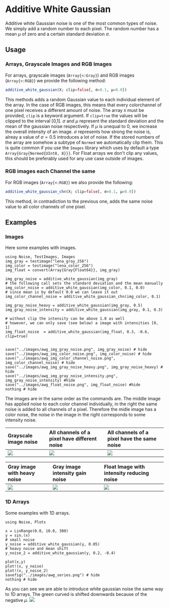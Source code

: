 # Additive White Gaussian
Additive white Gaussian noise is one of the most common types of noise.
We simply add a random number to each pixel. 
The random number has a mean $\mu$ of zero and a certain standard deviation $\sigma$.


## Usage

### Arrays, Grayscale Images and RGB Images
For arrays, grayscale images (`Array{<:Gray}`) and RGB images (`Array{<:RGB}`) we provide the following method:
```julia
additive_white_gaussian(X; clip=false[, σ=0.1, μ=0.0])
```
This methods adds a random Gaussian value to each individual element of the array. 
In the case of RGB images, this means that every colorchannel of one pixel receives a different amount of noise.
The array `X` must be provided, `clip` is a keyword argument. If `clip=true` 
the values will be clipped to the interval [0,1]. $\sigma$ and $\mu$ represent the standard deviation 
and the mean of the gaussian noise respectively. If $\mu$ is unequal to 0, we increase the overall intensity
of an image. $\sigma$ represents how strong the noise is, alreay a value of $\sigma=0.5$ introduces a lot of noise.
If the stored numbers of the array are somehow a subtype of `Normed` we automatically clip them. This is quite common
if you use the `Images` library which uses by default a type `Array{Gray{Normed{UInt8, 8}}}`.
For Float arrays we don't clip any values, this should be preferably used for any use case outside of images. 


### RGB images each Channel the same  
For RGB images (`Array{<:RGB}`) we also provide the following:
```julia
additive_white_gaussian_chn(X; clip=false[, σ=0.1, μ=0.0])
```
This method, in contradiction to the previous one, adds the same noise value to all color channels of one pixel. 


## Examples

### Images
Here some examples with images.

```@example; output=False
using Noise, TestImages, Images
img_gray = testimage("lena_gray_256")
img_color = testimage("lena_color_256")
img_float = convert(Array{Gray{Float64}}, img_gray) 

img_gray_noise = additive_white_gaussian(img_gray)
# the following call sets the standard deviation and the mean manually
img_color_noise = additive_white_gaussian(img_color, 0.1, 0.0)
# since mean is by default 0.0 we can leave it out
img_color_channel_noise = additive_white_gaussian_chn(img_color, 0.1)

img_gray_noise_heavy = additive_white_gaussian(img_gray, 0.5)
img_gray_noise_intensity = additive_white_gaussian(img_gray, 0.1, 0.3)

# without clip the intensity can be above 1.0 as well
# however, we can only save (see below) a image with intensities [0, 1]
img_float_noise  = additive_white_gaussian(img_float, 0.3, -0.6, clip=true)


save("../images/awg_img_gray_noise.png", img_gray_noise) # hide
save("../images/awg_img_color_noise.png", img_color_noise) # hide
save("../images/awg_img_color_channel_noise.png", img_color_channel_noise) # hide
save("../images/awg_img_gray_noise_heavy.png", img_gray_noise_heavy) # hide
save("../images/awg_img_gray_noise_intensity.png", img_gray_noise_intensity) #hide
save("../images/awg_float_noise.png", img_float_noise) #hide
nothing # hide
```

The images are in the same order as the commands are.
The middle image has applied noise to each color channel individually, in the right the same noise is added to all channels of a pixel.
Therefore the midle image has a color noise, the noise in the image in the right corresponds to some intensity noise.

Grayscale image noise| All channels of a pixel have different noise| All channels of a pixel have the same noise 
|:---------------------------------------------- |:----------------------------------------------- |:------------------------------------------------------- |
| ![](../../build/images/awg_img_gray_noise.png) | ![](../../build/images/awg_img_color_noise.png) | ![](../../build/images/awg_img_color_channel_noise.png) |


|Gray image with heavy noise                           | Gray image intensity gain noise                          | Float Image with intensity reducing noise 
|:---------------------------------------------------- |:-------------------------------------------------------- |:--------------------------------------------|
| ![](../../build/images/awg_img_gray_noise_heavy.png) | ![](../../build/images/awg_img_gray_noise_intensity.png) | ![](../../build/images/awg_float_noise.png) |


### 1D Arrays 
Some examples with 1D arrays. 

```@example
using Noise, Plots

x = LinRange(0.0, 10.0, 300)
y = sin.(x)
# small noise
y_noise = additive_white_gaussian(y, 0.05)
# heavy noise and mean shift
y_noise_2 = additive_white_gaussian(y, 0.2, -0.4)

plot(x,y)
plot!(x, y_noise)
plot!(x, y_noise_2)
savefig("../images/awg_series.png") # hide
nothing # hide
```
As you can see we are able to introduce white gaussian noise the same way to 1D arrays. The green curved is shifted downwards because of the negative $\mu$.
![](../../build/images/awg_series.png)
